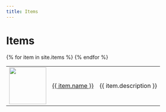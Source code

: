 ```yaml
---
title: Items
---
```


<h1>Items</h1>
<table>
{% for item in site.items %}
<!-- <a href = '{{ item.url }}'>{{ item.name }}</a> -->
<tr>
        <td>
            <img width = '100' height = '100' src = '{{ item.image }}' />
        </td>
        <td><a href = '{{ item.url }}'>{{ item.name }}</a></td>
        <td>{{ item.description }}</td>
    </tr>
{% endfor %}
</table>
